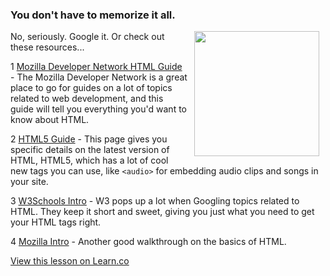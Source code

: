 

### You don't have to memorize it all.
<img src="https://after-school-assets.s3.amazonaws.com/google_it.png" width="200px" align="right" hspace="10"> No, seriously. Google it. Or check out these resources...

1 [Mozilla Developer Network HTML Guide](https://developer.mozilla.org/en-US/docs/Web/Guide/HTML) - The Mozilla Developer Network is a great place to go for guides on a lot of topics related to web development, and this guide will tell you everything you'd want to know about HTML.

2 [HTML5 Guide](https://developer.mozilla.org/en-US/docs/Web/Guide/HTML/HTML5) - This page gives you specific details on the latest version of HTML, HTML5, which has a lot of cool new tags you can use, like `<audio>` for embedding audio clips and songs in your site.

3 [W3Schools Intro](http://www.w3schools.com/html/html_intro.asp) - W3 pops up a lot when Googling topics related to HTML. They keep it short and sweet, giving you just what you need to get your HTML tags right.

4 [Mozilla Intro](http://docs.webplatform.org/wiki/guides/the_basics_of_html) - Another good walkthrough on the basics of HTML.

<a href='https://learn.co/lessons/hs-html-resources' data-visibility='hidden'>View this lesson on Learn.co</a>
